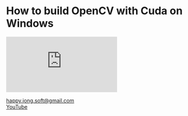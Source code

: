 # How to build OpenCV with Cuda on Windows

<embed src="https://raw.githubusercontent.com/happyjongsoft/OpenCVBuildWithCuda/27769a152148f22c2bebda8b4d8626c3d217edf7/Build_Opencv_for_Windows_with_CUDA.pdf">

[happy.jong.soft@gmail.com](mailto:happy.jong.soft@gmail.com) \
[YouTube](https://www.youtube.com/channel/UCzcpR2jPKBYXvKFp6kBMdGA)
